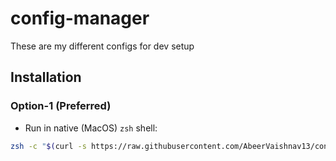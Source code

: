 # config-manager
These are my different configs for dev setup

## Installation
### Option-1 (Preferred)
- Run in native (MacOS) `zsh` shell:

```bash
zsh -c "$(curl -s https://raw.githubusercontent.com/AbeerVaishnav13/config-manager/main/setup-packages-configs.zsh)"
```
